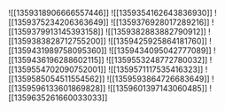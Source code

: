 ![[1359318906666557446]]
![[1359354162643836930]]
![[1359375234206363649]]
![[1359376928017289216]]
![[1359379913145393158]]
![[1359382883882790912]]
![[1359383828712755200]]
![[1359425925864181760]]
![[1359431989758095360]]
![[1359434095042777089]]
![[1359436196288602115]]
![[1359553248772780032]]
![[1359554702090752001]]
![[1359571117535416323]]
![[1359585054511554562]]
![[1359593864726683649]]
![[1359596133601869828]]
![[1359601397143060485]]
![[1359635261660033033]]
